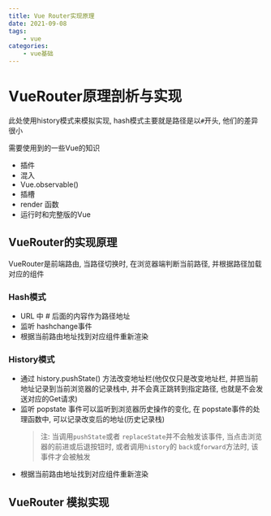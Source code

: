 ```yaml
---
title: Vue Router实现原理
date: 2021-09-08
tags:
    - vue
categories:
    - vue基础
---
```


# VueRouter原理剖析与实现

此处使用history模式来模拟实现, hash模式主要就是路径是以`#`开头, 他们的差异很小

需要使用到的一些Vue的知识

+ 插件
+ 混入
+ Vue.observable()
+ 插槽
+ render 函数
+ 运行时和完整版的Vue

## VueRouter的实现原理

VueRouter是前端路由, 当路径切换时, 在浏览器端判断当前路径, 并根据路径加载对应的组件

### Hash模式

+ URL 中 # 后面的内容作为路径地址
+ 监听 hashchange事件
+ 根据当前路由地址找到对应组件重新渲染

### History模式

+ 通过 history.pushState() 方法改变地址栏(他仅仅只是改变地址栏, 并把当前地址记录到当前浏览器的记录栈中, 并不会真正跳转到指定路径, 也就是不会发送对应的Get请求)
+ 监听 popstate 事件可以监听到浏览器历史操作的变化, 在 popstate事件的处理函数中, 可以记录改变后的地址(历史记录栈)
  > 注: 当调用`pushState`或者 `replaceState`并不会触发该事件, 当点击浏览器的前进或后退按钮时, 或者调用`history`的 `back`或`forward`方法时, 该事件才会被触发
+ 根据当前路由地址找到对应组件重新渲染

## VueRouter 模拟实现
